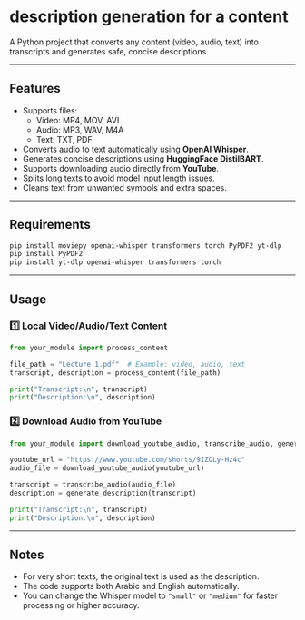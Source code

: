 # description generation for a content

A Python project that converts any content (video, audio, text) into transcripts and generates safe, concise descriptions.

---

## Features

- Supports files:
  - Video: MP4, MOV, AVI  
  - Audio: MP3, WAV, M4A  
  - Text: TXT, PDF
- Converts audio to text automatically using **OpenAI Whisper**.
- Generates concise descriptions using **HuggingFace DistilBART**.
- Supports downloading audio directly from **YouTube**.
- Splits long texts to avoid model input length issues.
- Cleans text from unwanted symbols and extra spaces.

---

## Requirements

```bash
pip install moviepy openai-whisper transformers torch PyPDF2 yt-dlp
pip install PyPDF2
pip install yt-dlp openai-whisper transformers torch
````

---

## Usage

### 1️⃣ Local Video/Audio/Text Content

```python
from your_module import process_content

file_path = "Lecture 1.pdf"  # Example: video, audio, text
transcript, description = process_content(file_path)

print("Transcript:\n", transcript)
print("Description:\n", description)
```

### 2️⃣ Download Audio from YouTube

```python
from your_module import download_youtube_audio, transcribe_audio, generate_description

youtube_url = "https://www.youtube.com/shorts/9IZOLy-Hz4c"
audio_file = download_youtube_audio(youtube_url)

transcript = transcribe_audio(audio_file)
description = generate_description(transcript)

print("Transcript:\n", transcript)
print("Description:\n", description)
```

---

## Notes

* For very short texts, the original text is used as the description.
* The code supports both Arabic and English automatically.
* You can change the Whisper model to `"small"` or `"medium"` for faster processing or higher accuracy.


